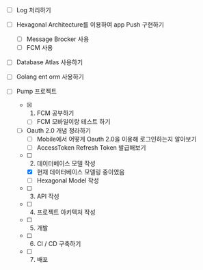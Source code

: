 - [ ] Log 처리하기 
- [ ] Hexagonal Architecture를 이용하여 app Push 구현하기
	- [ ] Message Brocker 사용
	- [ ] FCM 사용  
- [ ] Database Atlas 사용하기
- [ ] Golang ent orm 사용하기 



- [ ] Pump 프로젝트
	- [x] 1. FCM 공부하기 
		- [ ] FCM 모바일이랑 테스트 하기 
	- [ ] Oauth 2.0 개념 정라하기
		- [ ] Mobile에서 어떻게 Oauth 2.0을 이용해 로그인하는지 알아보기
		- [ ] AccessToken Refresh Token 발급해보기 
	- [ ] 2. 데이터베이스 모델 작성 
		- [x] 현재 데이터베이스 모델링 중이였음 
		- [ ] Hexagonal Model 작성 
	- [ ] 3. API 작성
	- [ ] 4. 프로젝트 아키텍처 작성 
	- [ ] 5. 개발
	- [ ] 6. CI / CD 구축하기
	- [ ] 7. 배포 